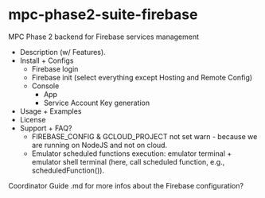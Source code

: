 # mpc-phase2-suite-firebase

MPC Phase 2 backend for Firebase services management

-   Description (w/ Features).
-   Install + Configs
    -   Firebase login
    -   Firebase init (select everything except Hosting and Remote Config)
    -   Console
        -   App
        -   Service Account Key generation
-   Usage + Examples
-   License
-   Support + FAQ?
    -   FIREBASE_CONFIG & GCLOUD_PROJECT not set warn - because we are running on NodeJS and not on cloud.
    -   Emulator scheduled functions execution: emulator terminal + emulator shell terminal (here, call scheduled function, e.g., scheduledFunction()).

Coordinator Guide .md for more infos about the Firebase configuration?
